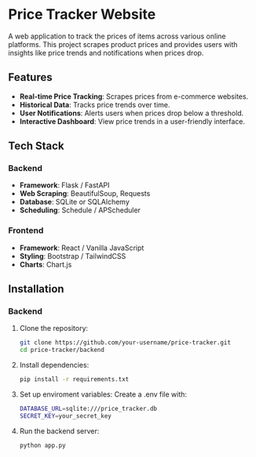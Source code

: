 # Price Tracker Website

A web application to track the prices of items across various online platforms. This project scrapes product prices and provides users with insights like price trends and notifications when prices drop.

## Features
- **Real-time Price Tracking**: Scrapes prices from e-commerce websites.
- **Historical Data**: Tracks price trends over time.
- **User Notifications**: Alerts users when prices drop below a threshold.
- **Interactive Dashboard**: View price trends in a user-friendly interface.

## Tech Stack
### Backend
- **Framework**: Flask / FastAPI
- **Web Scraping**: BeautifulSoup, Requests
- **Database**: SQLite or SQLAlchemy
- **Scheduling**: Schedule / APScheduler

### Frontend
- **Framework**: React / Vanilla JavaScript
- **Styling**: Bootstrap / TailwindCSS
- **Charts**: Chart.js

## Installation
### Backend
1. Clone the repository:
   ```bash
   git clone https://github.com/your-username/price-tracker.git
   cd price-tracker/backend

2. Install dependencies:
    ```bash
    pip install -r requirements.txt

3. Set up enviroment variables: Create a .env file with:
    ```bash
    DATABASE_URL=sqlite:///price_tracker.db
    SECRET_KEY=your_secret_key

4. Run the backend server:
    ```bash
    python app.py